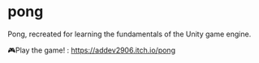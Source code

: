 # pong
Pong, recreated for learning the fundamentals of the Unity game engine.

🎮Play the game! : https://addev2906.itch.io/pong
